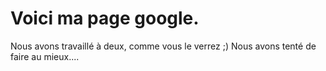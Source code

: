 # Voici ma page google.
Nous avons travaillé à deux, comme vous le verrez ;)
Nous avons tenté de faire au mieux....



